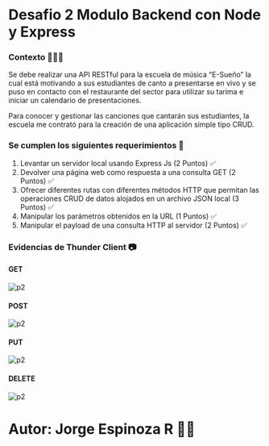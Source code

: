 # Desafio 2 Modulo Backend con Node y Express

### Contexto 👨🏻‍💻
Se debe realizar una API RESTful para la escuela de música “E-Sueño” la cual está motivando a sus estudiantes de canto a 
presentarse en vivo y se puso en contacto con el restaurante del sector para utilizar su tarima e iniciar un calendario 
de presentaciones. 

Para conocer y gestionar las canciones que cantarán sus estudiantes, la escuela me contrató para la creación de una aplicación 
simple tipo CRUD.

### Se cumplen los siguientes requerimientos 🎯

1. Levantar un servidor local usando Express Js (2 Puntos) ✅ 
2. Devolver una página web como respuesta a una consulta GET (2 Puntos) ✅  
3. Ofrecer diferentes rutas con diferentes métodos HTTP que permitan las operaciones CRUD de datos alojados en un archivo JSON
local (3 Puntos) ✅ 
4. Manipular los parámetros obtenidos en la URL (1 Puntos) ✅ 
5. Manipular el payload de una consulta HTTP al servidor (2 Puntos) ✅ 

### Evidencias de Thunder Client 📷
#### GET
![p2](https://github.com/jierzen/mi-repertorio/blob/main/P2.png)

#### POST
![p2](https://github.com/jierzen/mi-repertorio/blob/main/P2.png)

#### PUT
![p2](https://github.com/jierzen/mi-repertorio/blob/main/P2.png)

#### DELETE
![p2](https://github.com/jierzen/mi-repertorio/blob/main/P2.png)

# Autor: Jorge Espinoza R 🧑🏻